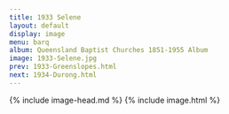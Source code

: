 ```yaml
---
title: 1933 Selene
layout: default
display: image
menu: barq
album: Queensland Baptist Churches 1851-1955 Album
image: 1933-Selene.jpg
prev: 1933-Greenslopes.html
next: 1934-Durong.html
---
```

{% include image-head.md %}
{% include image.html %}